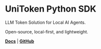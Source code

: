 # UniToken Python SDK

LLM Token Solution for Local AI Agents.

Open-source, local-first, and lightweight.

[**Docs**](https://docs.uni-token.app/sdk/python.html) | [**GitHub**](https://github.com/uni-token/core)
